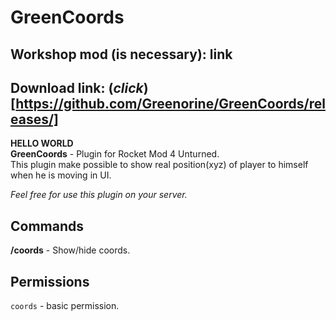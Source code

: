 # GreenCoords
## Workshop mod (is necessary): link
## Download link: (*click*)[https://github.com/Greenorine/GreenCoords/releases/]
**HELLO WORLD**  
**GreenCoords** - Plugin for Rocket Mod 4 Unturned.  
This plugin make possible to show real position(xyz) of player to himself when he is moving in UI.

*Feel free for use this plugin on your server.*

## Commands
**/coords** - Show/hide coords.

## Permissions
```coords``` - basic permission.
